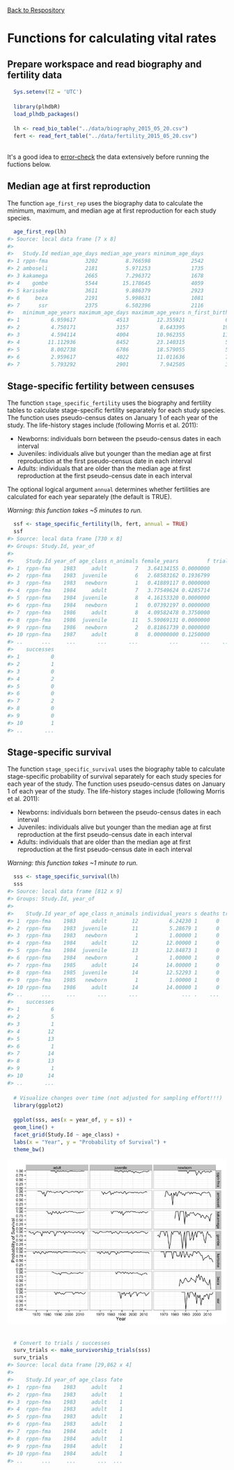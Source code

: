 [Back to Respository](https://github.com/camposfa/plhdbR)

Functions for calculating vital rates
=====================================

Prepare workspace and read biography and fertility data
-------------------------------------------------------

``` r
  Sys.setenv(TZ = 'UTC')

  library(plhdbR)
  load_plhdb_packages()

  lh <- read_bio_table("../data/biography_2015_05_20.csv")
  fert <- read_fert_table("../data/fertility_2015_05_20.csv")
  
```

It's a good idea to [error-check](ErrorChecking.md) the data extensively before running the fuctions below.

Median age at first reproduction
--------------------------------

The function `age_first_rep` uses the biography data to calculate the minimum, maximum, and median age at first reproduction for each study species.

``` r
  age_first_rep(lh)
#> Source: local data frame [7 x 8]
#> 
#>   Study.Id median_age_days median_age_years minimum_age_days
#> 1 rppn-fma            3202         8.766598             2542
#> 2 amboseli            2181         5.971253             1735
#> 3 kakamega            2665         7.296372             1678
#> 4    gombe            5544        15.178645             4059
#> 5 karisoke            3611         9.886379             2923
#> 6     beza            2191         5.998631             1081
#> 7      ssr            2375         6.502396             2116
#>   minimum_age_years maximum_age_days maximum_age_years n_first_births
#> 1          6.959617             4513         12.355921             60
#> 2          4.750171             3157          8.643395            193
#> 3          4.594114             4004         10.962355            117
#> 4         11.112936             8452         23.140315             55
#> 5          8.002738             6786         18.579055             57
#> 6          2.959617             4022         11.011636             79
#> 7          5.793292             2901          7.942505             33
```

Stage-specific fertility between censuses
-----------------------------------------

The function `stage_specific_fertility` uses the biography and fertility tables to calculate stage-specific fertility separately for each study species. The function uses pseudo-census dates on January 1 of each year of the study. The life-history stages include (following Morris et al. 2011):

-   Newborns: individuals born between the pseudo-census dates in each interval
-   Juveniles: individuals alive but younger than the median age at first reproduction at the first pseudo-census date in each interval
-   Adults: individuals that are older than the median age at first reproduction at the first pseudo-census date in each interval

The optional logical argument `annual` determines whether fertilities are calculated for each year separately (the default is TRUE).

*Warning: this function takes ~5 minutes to run.*

``` r
  ssf <- stage_specific_fertility(lh, fert, annual = TRUE)
  ssf
#> Source: local data frame [730 x 8]
#> Groups: Study.Id, year_of
#> 
#>    Study.Id year_of age_class n_animals female_years         f trials
#> 1  rppn-fma    1983     adult         7   3.64134155 0.0000000      4
#> 2  rppn-fma    1983  juvenile         6   2.68583162 0.1936799      3
#> 3  rppn-fma    1983   newborn         1   0.41889117 0.0000000      0
#> 4  rppn-fma    1984     adult         7   3.77549624 0.4285714      4
#> 5  rppn-fma    1984  juvenile         8   4.16153320 0.0000000      4
#> 6  rppn-fma    1984   newborn         1   0.07392197 0.0000000      0
#> 7  rppn-fma    1986     adult         8   4.09582478 0.3750000      4
#> 8  rppn-fma    1986  juvenile        11   5.59069131 0.0000000      6
#> 9  rppn-fma    1986   newborn         2   0.81861739 0.0000000      1
#> 10 rppn-fma    1987     adult         8   8.00000000 0.1250000      8
#> ..      ...     ...       ...       ...          ...       ...    ...
#>    successes
#> 1          0
#> 2          1
#> 3          0
#> 4          2
#> 5          0
#> 6          0
#> 7          2
#> 8          0
#> 9          0
#> 10         1
#> ..       ...
```

Stage-specific survival
-----------------------

The function `stage_specific_survival` uses the biography table to calculate stage-specific probability of survival separately for each study species for each year of the study. The function uses pseudo-census dates on January 1 of each year of the study. The life-history stages include (following Morris et al. 2011):

-   Newborns: individuals born between the pseudo-census dates in each interval
-   Juveniles: individuals alive but younger than the median age at first reproduction at the first pseudo-census date in each interval
-   Adults: individuals that are older than the median age at first reproduction at the first pseudo-census date in each interval

*Warning: this function takes ~1 minute to run.*

``` r
  sss <- stage_specific_survival(lh)
  sss
#> Source: local data frame [812 x 9]
#> Groups: Study.Id, year_of
#> 
#>    Study.Id year_of age_class n_animals individual_years s deaths trials
#> 1  rppn-fma    1983     adult        12          6.24230 1      0      6
#> 2  rppn-fma    1983  juvenile        11          5.28679 1      0      5
#> 3  rppn-fma    1983   newborn         1          1.00000 1      0      1
#> 4  rppn-fma    1984     adult        12         12.00000 1      0     12
#> 5  rppn-fma    1984  juvenile        13         12.84873 1      0     13
#> 6  rppn-fma    1984   newborn         1          1.00000 1      0      1
#> 7  rppn-fma    1985     adult        14         14.00000 1      0     14
#> 8  rppn-fma    1985  juvenile        14         12.52293 1      0     13
#> 9  rppn-fma    1985   newborn         1          1.00000 1      0      1
#> 10 rppn-fma    1986     adult        14         14.00000 1      0     14
#> ..      ...     ...       ...       ...              ... .    ...    ...
#>    successes
#> 1          6
#> 2          5
#> 3          1
#> 4         12
#> 5         13
#> 6          1
#> 7         14
#> 8         13
#> 9          1
#> 10        14
#> ..       ...
  
  # Visualize changes over time (not adjusted for sampling effort!!!)
  library(ggplot2)
  
  ggplot(sss, aes(x = year_of, y = s)) +
  geom_line() +
  facet_grid(Study.Id ~ age_class) +
  labs(x = "Year", y = "Probability of Survival") + 
  theme_bw()
```

![](Vitals-unnamed-chunk-5-1.png)

``` r
  
  # Convert to trials / successes
  surv_trials <- make_survivorship_trials(sss)
  surv_trials
#> Source: local data frame [29,862 x 4]
#> 
#>    Study.Id year_of age_class fate
#> 1  rppn-fma    1983     adult    1
#> 2  rppn-fma    1983     adult    1
#> 3  rppn-fma    1983     adult    1
#> 4  rppn-fma    1983     adult    1
#> 5  rppn-fma    1983     adult    1
#> 6  rppn-fma    1983     adult    1
#> 7  rppn-fma    1984     adult    1
#> 8  rppn-fma    1984     adult    1
#> 9  rppn-fma    1984     adult    1
#> 10 rppn-fma    1984     adult    1
#> ..      ...     ...       ...  ...
```
